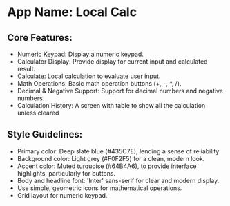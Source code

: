 # **App Name**: Local Calc

## Core Features:

- Numeric Keypad: Display a numeric keypad.
- Calculator Display: Provide display for current input and calculated result.
- Calculate: Local calculation to evaluate user input.
- Math Operations: Basic math operation buttons (+, -, *, /).
- Decimal & Negative Support: Support for decimal numbers and negative numbers.
- Calculation History: A screen with table to show all the calculation unless cleared

## Style Guidelines:

- Primary color: Deep slate blue (#435C7E), lending a sense of reliability.
- Background color: Light grey (#F0F2F5) for a clean, modern look.
- Accent color: Muted turquoise (#64B4A6), to provide interface highlights, particularly for buttons.
- Body and headline font: 'Inter' sans-serif for clear and modern display.
- Use simple, geometric icons for mathematical operations.
- Grid layout for numeric keypad.